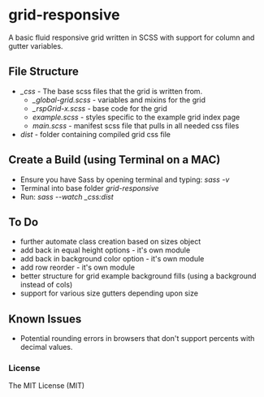 # grid-responsive

A basic fluid responsive grid written in SCSS with support for column and gutter variables.

## File Structure
+ *_css* - The base scss files that the grid is written from.
  + *_global-grid.scss* - variables and mixins for the grid
  + *_rspGrid-x.scss* - base code for the grid
  + *example.scss* - styles specific to the example grid index page
  + *main.scss* - manifest scss file that pulls in all needed css files
+ *dist* - folder containing compiled grid css file

## Create a Build (using Terminal on a MAC)
+ Ensure you have Sass by opening terminal and typing: *sass -v*
+ Terminal into base folder *grid-responsive*
+ Run: *sass --watch _css:dist*

## To Do
+ further automate class creation based on sizes object
+ add back in equal height options - it's own module
+ add back in background color option - it's own module
+ add row reorder - it's own module
+ better structure for grid example background fills (using a background instead of cols)
+ support for various size gutters depending upon size

## Known Issues
+ Potential rounding errors in browsers that don't support percents with decimal values.

### License
The MIT License (MIT)